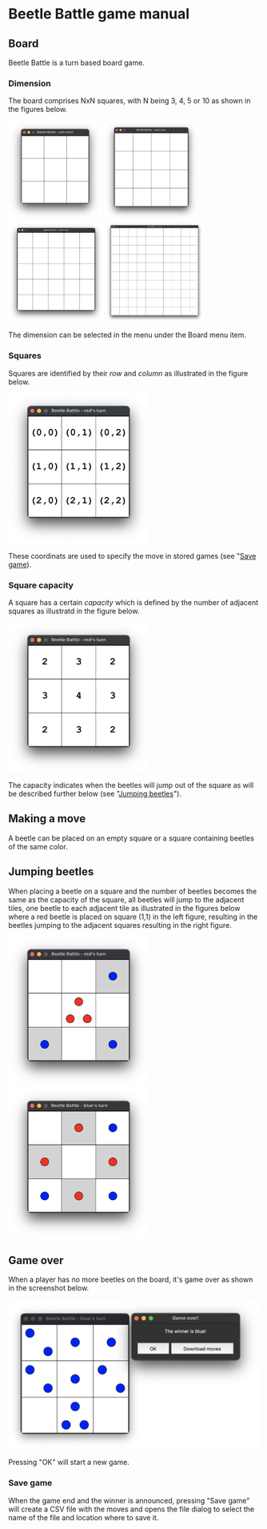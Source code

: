 # Beetle Battle game manual

## Board
Beetle Battle is a turn based board game. 

### Dimension

The board comprises NxN squares, with N being 3, 4, 5 or 10 as shown in the figures below.

<img src="./fig_06.png" height="200">
<img src="./fig_07.png" height="200">
<img src="./fig_08.png" height="200">
<img src="./fig_09.png" height="200">

The dimension can be selected in the menu under the Board menu item.

### Squares
Squares are identified by their _row_ and _column_ as illustrated in the figure below.

<img src="./fig_01.png" height="300">

These coordinats are used to specify the move in stored games (see "[Save game](#save-game)).

### Square capacity
A square has a certain _capacity_ which is defined by the number of adjacent squares as illustratd in the figure below.

<img src="./fig_02.png" height="300">

The capacity indicates when the beetles will jump out of the square as will be described further below (see "[Jumping beetles](#jumping-beetles)").

## Making a move
A beetle can be placed on an empty square or a square containing beetles of the same color.

## Jumping beetles
When placing a beetle on a square and the number of beetles becomes the same as the capacity of the square, all beetles will jump to the adjacent tiles, one beetle to each adjacent tile as illustrated in the figures below where a red beetle is placed on square (1,1) in the left figure, resulting in the beetles jumping to the adjacent squares resulting in the right figure.

<img src="./fig_03.png" height="300"><img src="./fig_04.png" height="300">

## Game over
When a player has no more beetles on the board, it's game over as shown in the screenshot below.

<img src="./fig_05.png" height="300">

Pressing "OK" will start a new game.

### Save game
When the game end and the winner is announced, pressing "Save game" will create a CSV file with the moves and opens the file dialog to select the name of the file and location where to save it.
